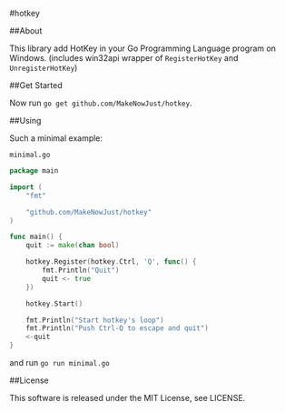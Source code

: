 #hotkey

##About

This library add HotKey in your Go Programming Language program on Windows.
(includes win32api wrapper of `RegisterHotKey` and `UnregisterHotKey`)

##Get Started

Now run `go get github.com/MakeNowJust/hotkey`.

##Using

Such a minimal example:

`minimal.go`

```go
package main

import (
	"fmt"

	"github.com/MakeNowJust/hotkey"
)

func main() {
	quit := make(chan bool)

	hotkey.Register(hotkey.Ctrl, 'Q', func() {
		fmt.Println("Quit")
		quit <- true
	})

	hotkey.Start()

	fmt.Println("Start hotkey's loop")
	fmt.Println("Push Ctrl-Q to escape and quit")
	<-quit
}
```

and run `go run minimal.go`

##License

This software is released under the MIT License, see LICENSE.

